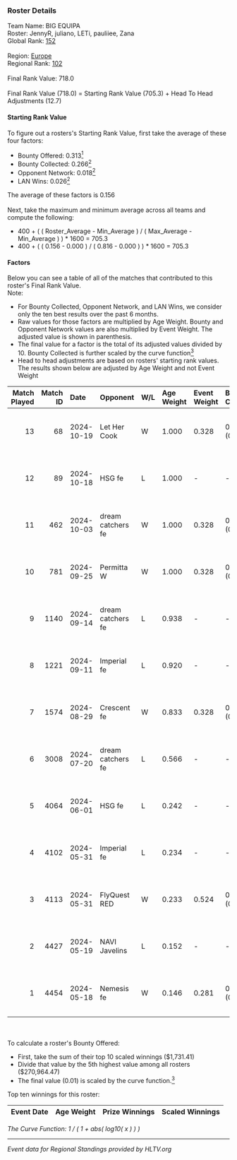 ### Roster Details<br />
Team Name: BIG EQUIPA<br />
Roster: JennyR, juliano, LETi, pauliiee, Zana<br />
Global Rank: [152](../../standings_global_2024_10_23.md)<br />
<br />
Region: [Europe]( ../../standings_europe_2024_10_23.md)<br />
Regional Rank: [102]( ../../standings_europe_2024_10_23.md)<br />
<br />
Final Rank Value:  718.0<br />
<br />
Final Rank Value (718.0) = Starting Rank Value (705.3) + Head To Head Adjustments (12.7)<br />

#### Starting Rank Value<br />
To figure out a rosters's Starting Rank Value, first take the average of these four factors:<br />
- Bounty Offered: 0.313[<sup>1</sup>](#table2)
- Bounty Collected: 0.266[<sup>2</sup>](#table1)
- Opponent Network: 0.018[<sup>2</sup>](#table1)
- LAN Wins: 0.026[<sup>2</sup>](#table1)

The average of these factors is 0.156<br />
<br />
Next, take the maximum and minimum average across all teams and compute the following:<br />
- 400 + ( ( Roster_Average - Min_Average ) / ( Max_Average - Min_Average ) ) * 1600 = 705.3
- 400 + ( ( 0.156 - 0.000 ) / ( 0.816 - 0.000 ) ) * 1600 = 705.3


#### Factors<br />
Below you can see a table of all of the matches that contributed to this roster's Final Rank Value.<br />
Note:<br />

- For Bounty Collected, Opponent Network, and LAN Wins, we consider only the ten best results over the past 6 months.
- Raw values for those factors are multiplied by Age Weight. Bounty and Opponent Network values are also multiplied by Event Weight. The adjusted value is shown in parenthesis.
- The final value for a factor is the total of its adjusted values divided by 10. Bounty Collected is further scaled by the curve function[<sup>3</sup>](#curveFunction)
- Head to head adjustments are based on rosters' starting rank values. The results shown below are adjusted by Age Weight and not Event Weight
<span id="table1"></span><br />


| Match Played | Match ID | Date       | Opponent          | W/L | Age Weight | Event Weight | Bounty Collected | Opponent Network | LAN Wins  | H2H Adj. | Roster                                  |
| -: | -: | :- | :- | :- | :- | :- | :- | :- | :- | -: | :- |
|           13 |       68 | 2024-10-19 | Let Her Cook      | W   | 1.000      | 0.328        | 0.030 (0.010)    | 0.126 (0.041)    | 0 (0.000) |    17.55 | JennyR, juliano, LETi, pauliiee, Zana   |
|           12 |       89 | 2024-10-18 | HSG fe            | L   | 1.000      | -            | -                | -                | -         |   -15.62 | JennyR, juliano, LETi, pauliiee, Zana   |
|           11 |      462 | 2024-10-03 | dream catchers fe | W   | 1.000      | 0.328        | 0.011 (0.004)    | 0.229 (0.075)    | 0 (0.000) |    17.89 | JennyR, juliano, LETi, pauliiee, Zana   |
|           10 |      781 | 2024-09-25 | Permitta W        | W   | 1.000      | 0.328        | 0.005 (0.002)    | 0.055 (0.018)    | 0 (0.000) |    13.30 | JennyR, juliano, LETi, pauliiee, Zana   |
|            9 |     1140 | 2024-09-14 | dream catchers fe | L   | 0.938      | -            | -                | -                | -         |   -12.06 | JennyR, juliano, LETi, pauliiee, Zana   |
|            8 |     1221 | 2024-09-11 | Imperial fe       | L   | 0.920      | -            | -                | -                | -         |    -8.15 | JennyR, juliano, LETi, pauliiee, Zana   |
|            7 |     1574 | 2024-08-29 | Crescent fe       | W   | 0.833      | 0.328        | 0.005 (0.001)    | 0.065 (0.018)    | 0 (0.000) |    12.20 | JennyR, juliano, LETi, pauliiee, Zana   |
|            6 |     3008 | 2024-07-20 | dream catchers fe | L   | 0.566      | -            | -                | -                | -         |    -8.76 | JennyR, juliano, kyossa, pauliiee, Zana |
|            5 |     4064 | 2024-06-01 | HSG fe            | L   | 0.242      | -            | -                | -                | -         |    -3.52 | JennyR, juliano, kyossa, pauliiee, Zana |
|            4 |     4102 | 2024-05-31 | Imperial fe       | L   | 0.234      | -            | -                | -                | -         |    -2.47 | JennyR, juliano, kyossa, pauliiee, Zana |
|            3 |     4113 | 2024-05-31 | FlyQuest RED      | W   | 0.233      | 0.524        | 0.009 (0.001)    | 0.243 (0.030)    | 1 (0.233) |     3.70 | JennyR, juliano, kyossa, pauliiee, Zana |
|            2 |     4427 | 2024-05-19 | NAVI Javelins     | L   | 0.152      | -            | -                | -                | -         |    -2.06 | JennyR, juliano, kyossa, pauliiee, Zana |
|            1 |     4454 | 2024-05-18 | Nemesis fe        | W   | 0.146      | 0.281        | 0.000 (0.000)    | 0.000 (0.000)    | 0 (0.000) |     0.70 | JennyR, juliano, kyossa, pauliiee, Zana |

<br />
<span id="table2"></span><br />
To calculate a roster's Bounty Offered:<br />

- First, take the sum of their top 10 scaled winnings ($1,731.41)
- Divide that value by the 5th highest value among all rosters ($270,964.47)
- The final value (0.01) is scaled by the curve function.[<sup>3</sup>](#curveFunction)

Top ten winnings for this roster:<br />

| Event Date | Age Weight | Prize Winnings | Scaled Winnings |
| :- | -: | :- | :- |


<span id="curveFunction"></span>_The Curve Function: 1 / ( 1 + abs( log10( x ) ) )_<br />

---
_Event data for Regional Standings provided by HLTV.org_<br />
